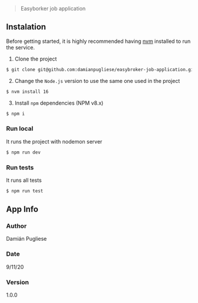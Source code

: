 > Easyborker job application

## Instalation

Before getting started, it is highly recommended having [nvm](https://github.com/creationix/nvm) installed to run the service.

1. Clone the project

```bash
$ git clone git@github.com:damianpugliese/easybroker-job-application.git && cd easybroker-job-application
```

2. Change the `Node.js` version to use the same one used in the project

```bash
$ nvm install 16
```

3. Install `npm` dependencies (NPM v8.x)

```bash
$ npm i
```

### Run local

It runs the project with nodemon server

```bash
$ npm run dev
```

### Run tests

It runs all tests

```bash
$ npm run test
```

## App Info

### Author

Damián Pugliese

### Date

9/11/20

### Version

1.0.0

